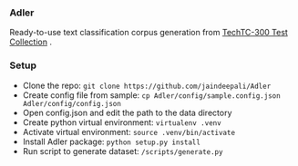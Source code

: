 ### Adler

Ready-to-use text classification corpus generation from [TechTC-300 Test Collection](http://techtc.cs.technion.ac.il/techtc300/techtc300.html) .

### Setup

* Clone the repo: `git clone https://github.com/jaindeepali/Adler`
* Create config file from sample: `cp Adler/config/sample.config.json Adler/config/config.json`
* Open config.json and edit the path to the data directory
* Create python virtual environment: `virtualenv .venv`
* Activate virtual environment: `source .venv/bin/activate`
* Install Adler package: `python setup.py install`
* Run script to generate dataset: `/scripts/generate.py`

